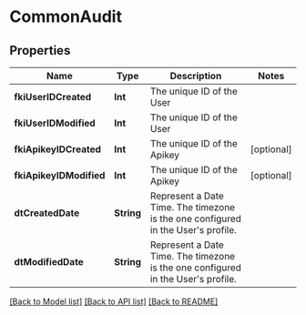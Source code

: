 # CommonAudit

## Properties
Name | Type | Description | Notes
------------ | ------------- | ------------- | -------------
**fkiUserIDCreated** | **Int** | The unique ID of the User | 
**fkiUserIDModified** | **Int** | The unique ID of the User | 
**fkiApikeyIDCreated** | **Int** | The unique ID of the Apikey | [optional] 
**fkiApikeyIDModified** | **Int** | The unique ID of the Apikey | [optional] 
**dtCreatedDate** | **String** | Represent a Date Time. The timezone is the one configured in the User&#39;s profile. | 
**dtModifiedDate** | **String** | Represent a Date Time. The timezone is the one configured in the User&#39;s profile. | 

[[Back to Model list]](../README.md#documentation-for-models) [[Back to API list]](../README.md#documentation-for-api-endpoints) [[Back to README]](../README.md)


